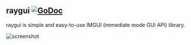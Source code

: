 ## raygui [![GoDoc](https://godoc.org/github.com/MattSwanson/raylib-go/raygui?status.svg)](https://godoc.org/github.com/MattSwanson/raylib-go/raygui)

raygui is simple and easy-to-use IMGUI (immediate mode GUI API) library.

![screenshot](https://goo.gl/ieeaLj)
